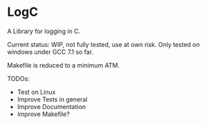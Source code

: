 # LogC
A Library for logging in C.

Current status: WIP, not fully tested, use at own risk. Only tested on windows under GCC 7.1 so far.

Makefile is reduced to a minimum ATM.

TODOs:
- Test on Linux
- Improve Tests in general
- Improve Documentation
- Improve Makefile?
